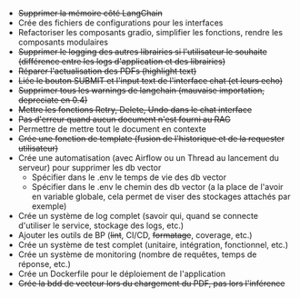 - ~~Supprimer la mémoire côté LangChain~~
- Crée des fichiers de configurations pour les interfaces
- Refactoriser les composants gradio, simplifier les fonctions, rendre les composants modulaires
- ~~Supprimer le logging des autres librairies si l'utilisateur le souhaite (différence entre les logs d'application et des librairies)~~
- ~~Réparer l'actualisation des PDFs (highlight text)~~
- ~~Liée le bouton SUBMIT et l'input text de l'interface chat (et leurs echo)~~
- ~~Supprimer tous les warnings de langchain (mauvaise importation, depreciate en 0.4)~~
- ~~Mettre les fonctions Retry, Delete, Undo dans le chat interface~~
- ~~Pas d'erreur quand aucun document n'est fourni au RAG~~
- Permettre de mettre tout le document en contexte
- ~~Crée une fonction de template (fusion de l'historique et de la requester utilisateur)~~
- Crée une automatisation (avec Airflow ou un Thread au lancement du serveur) pour supprimer les db vector
  - Spécifier dans le .env le temps de vie des db vector
  - Spécifier dans le .env le chemin des db vector (a la place de l'avoir en variable globale, cela permet de viser des stockages attachés par exemple)
- Crée un système de log complet (savoir qui, quand se connecte d'utiliser le service, stockage des logs, etc.)
- Ajouter les outils de BP (~~lint~~, CI/CD, ~~formatage~~, coverage, etc.)
- Crée un système de test complet (unitaire, intégration, fonctionnel, etc.)
- Crée un système de monitoring (nombre de requêtes, temps de réponse, etc.)
- Crée un Dockerfile pour le déploiement de l'application
- ~~Crée la bdd de vecteur lors du chargement du PDF, pas lors l'inférence~~
